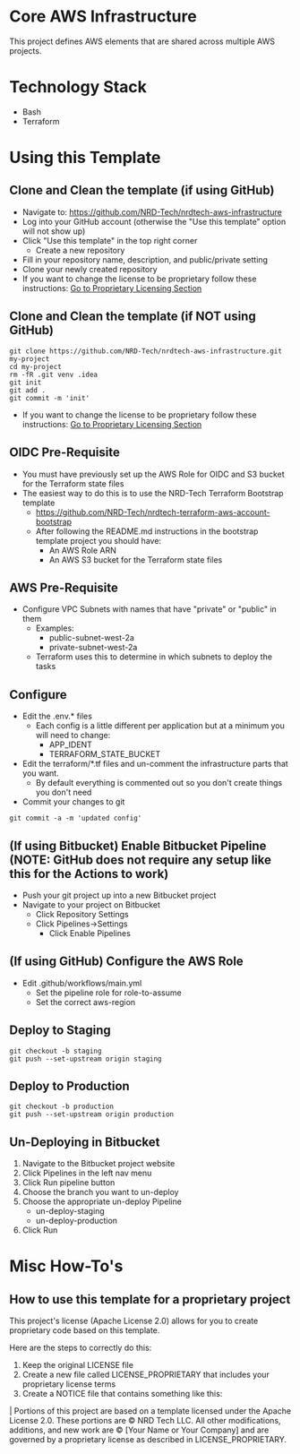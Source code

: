# Core AWS Infrastructure
This project defines AWS elements that are shared across multiple AWS projects.

# Technology Stack
* Bash
* Terraform

# Using this Template

## Clone and Clean the template (if using GitHub)
* Navigate to: https://github.com/NRD-Tech/nrdtech-aws-infrastructure
* Log into your GitHub account (otherwise the "Use this template" option will not show up)
* Click "Use this template" in the top right corner
  * Create a new repository
* Fill in your repository name, description, and public/private setting
* Clone your newly created repository
* If you want to change the license to be proprietary follow these instructions: [Go to Proprietary Licensing Section](#how-to-use-this-template-for-a-proprietary-project)

## Clone and Clean the template (if NOT using GitHub)
```
git clone https://github.com/NRD-Tech/nrdtech-aws-infrastructure.git my-project
cd my-project
rm -fR .git venv .idea
git init
git add .
git commit -m 'init'
```
* If you want to change the license to be proprietary follow these instructions: [Go to Proprietary Licensing Section](#how-to-use-this-template-for-a-proprietary-project)

## OIDC Pre-Requisite
* You must have previously set up the AWS Role for OIDC and S3 bucket for the Terraform state files
* The easiest way to do this is to use the NRD-Tech Terraform Bootstrap template
  * https://github.com/NRD-Tech/nrdtech-terraform-aws-account-bootstrap
  * After following the README.md instructions in the bootstrap template project you should have:
    * An AWS Role ARN
    * An AWS S3 bucket for the Terraform state files

## AWS Pre-Requisite
* Configure VPC Subnets with names that have "private" or "public" in them
  * Examples:
    * public-subnet-west-2a
    * private-subnet-west-2a
  * Terraform uses this to determine in which subnets to deploy the tasks

## Configure
* Edit the .env.* files
  * Each config is a little different per application but at a minimum you will need to change:
    * APP_IDENT
    * TERRAFORM_STATE_BUCKET
* Edit the terraform/*.tf files and un-comment the infrastructure parts that you want.
  * By default everything is commented out so you don't create things you don't need
* Commit your changes to git
```
git commit -a -m 'updated config'
```

## (If using Bitbucket) Enable Bitbucket Pipeline (NOTE: GitHub does not require any setup like this for the Actions to work)
* Push your git project up into a new Bitbucket project
* Navigate to your project on Bitbucket
  * Click Repository Settings
  * Click Pipelines->Settings
    * Click Enable Pipelines

## (If using GitHub) Configure the AWS Role
* Edit .github/workflows/main.yml
    * Set the pipeline role for role-to-assume
    * Set the correct aws-region

## Deploy to Staging
```
git checkout -b staging
git push --set-upstream origin staging
```

## Deploy to Production
```
git checkout -b production
git push --set-upstream origin production
```

## Un-Deploying in Bitbucket
1. Navigate to the Bitbucket project website
2. Click Pipelines in the left nav menu
3. Click Run pipeline button
4. Choose the branch you want to un-deploy
5. Choose the appropriate un-deploy Pipeline
   * un-deploy-staging
   * un-deploy-production
6. Click Run

# Misc How-To's

## How to use this template for a proprietary project
This project's license (Apache License 2.0) allows for you to create proprietary code based on this template.

Here are the steps to correctly do this:
1. Keep the original LICENSE file
2. Create a new file called LICENSE_PROPRIETARY that includes your proprietary license terms
3. Create a NOTICE file that contains something like this:

| Portions of this project are based on a template licensed under the Apache License 2.0. These portions are © NRD Tech LLC.
All other modifications, additions, and new work are © [Your Name or Your Company] and are governed by a proprietary license as described in LICENSE_PROPRIETARY.
